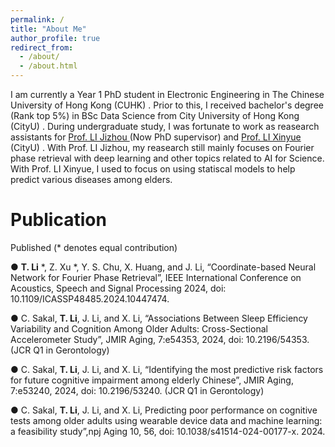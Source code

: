 ```yaml
---
permalink: /
title: "About Me"
author_profile: true
redirect_from: 
  - /about/
  - /about.html
---
```


I am currently a Year 1 PhD student in Electronic Engineering in The Chinese University of Hong Kong (CUHK) . Prior to this, I received bachelor's degree (Rank top 5%) in BSc Data Science from City University of Hong Kong (CityU) . During undergraduate study, I was fortunate to work as reasearch assistants for [ Prof. LI Jizhou ]( http://jizhou.li ) (Now PhD supervisor) and [ Prof. LI Xinyue ]( https://www.xli-lab.com/ ) (CityU) . With Prof. LI Jizhou, my reasearch still mainly focuses on Fourier phase retrieval with deep learning and other topics related to AI for Science. With Prof. LI Xinyue, I used to focus on using statiscal models to help predict various diseases among elders.



Publication
======
Published (* denotes equal contribution)

● **T. Li** *, Z. Xu *, Y. S. Chu, X. Huang, and J. Li, “Coordinate-based Neural Network for Fourier Phase Retrieval”,
IEEE International Conference on Acoustics, Speech and Signal Processing 2024, doi: 10.1109/ICASSP48485.2024.10447474.

● C. Sakal, **T. Li**, J. Li, and X. Li, “Associations Between Sleep Efficiency Variability and Cognition Among Older
Adults: Cross-Sectional Accelerometer Study”, JMIR Aging, 7:e54353, 2024, doi: 10.2196/54353. (JCR Q1 in Gerontology)

● C. Sakal, **T. Li**, J. Li, and X. Li, “Identifying the most predictive risk factors for future cognitive impairment among
elderly Chinese”, JMIR Aging, 7:e53240, 2024, doi: 10.2196/53240. (JCR Q1 in Gerontology)

● C. Sakal, **T. Li**, J. Li, and X. Li, Predicting poor performance on cognitive tests among older adults using wearable device data and machine learning: a feasibility study”,npj Aging 10, 56, doi: 10.1038/s41514-024-00177-x. 2024.
